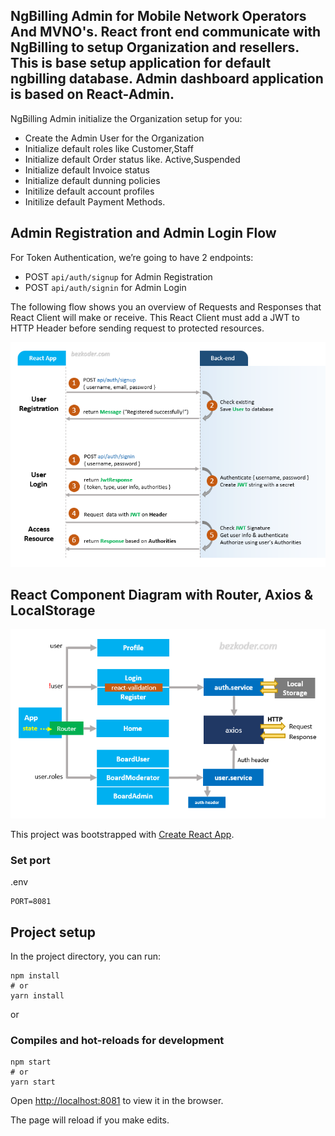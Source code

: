 ## NgBilling Admin for Mobile Network Operators And MVNO's. React front end communicate with NgBilling to setup Organization and resellers. This is base setup application for default ngbilling database. Admin dashboard application is based on React-Admin.

NgBilling Admin initialize the Organization setup for you: 

- Create the Admin User for the Organization
- Initialize default roles like Customer,Staff
- Initialize default Order status like. Active,Suspended 
- Initialize default Invoice status
- Initialize default dunning policies 
- Initilize default account profiles
- Initilize default Payment Methods.

## Admin Registration and Admin Login Flow
For Token Authentication, we’re going to have 2 endpoints:

- POST `api/auth/signup` for Admin Registration
- POST `api/auth/signin` for Admin Login

The following flow shows you an overview of Requests and Responses that React Client will make or receive. This React Client must add a JWT to HTTP Header before sending request to protected resources.

![react-jwt-authentication-flow](react-jwt-authentication-flow.png)

## React Component Diagram with Router, Axios & LocalStorage

![react-jwt-authentication-project-overview](react-jwt-authentication-project-overview.png)


This project was bootstrapped with [Create React App](https://github.com/facebook/create-react-app).

### Set port
.env
```
PORT=8081
```

## Project setup

In the project directory, you can run:

```
npm install
# or
yarn install
```

or

### Compiles and hot-reloads for development

```
npm start
# or
yarn start
```

Open [http://localhost:8081](http://localhost:8081) to view it in the browser.

The page will reload if you make edits.
